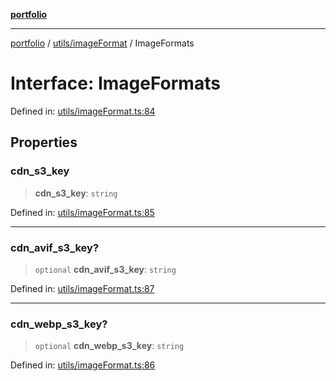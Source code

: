 [**portfolio**](../../../README.md)

***

[portfolio](../../../modules.md) / [utils/imageFormat](../README.md) / ImageFormats

# Interface: ImageFormats

Defined in: [utils/imageFormat.ts:84](https://github.com/tnorlund/Portfolio/blob/a371e093bb831f8dcbcd592a72aa1d35d03cbd3a/portfolio/utils/imageFormat.ts#L84)

## Properties

### cdn\_s3\_key

> **cdn\_s3\_key**: `string`

Defined in: [utils/imageFormat.ts:85](https://github.com/tnorlund/Portfolio/blob/a371e093bb831f8dcbcd592a72aa1d35d03cbd3a/portfolio/utils/imageFormat.ts#L85)

***

### cdn\_avif\_s3\_key?

> `optional` **cdn\_avif\_s3\_key**: `string`

Defined in: [utils/imageFormat.ts:87](https://github.com/tnorlund/Portfolio/blob/a371e093bb831f8dcbcd592a72aa1d35d03cbd3a/portfolio/utils/imageFormat.ts#L87)

***

### cdn\_webp\_s3\_key?

> `optional` **cdn\_webp\_s3\_key**: `string`

Defined in: [utils/imageFormat.ts:86](https://github.com/tnorlund/Portfolio/blob/a371e093bb831f8dcbcd592a72aa1d35d03cbd3a/portfolio/utils/imageFormat.ts#L86)
